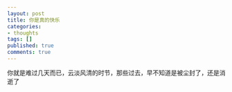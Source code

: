 ```yaml
---
layout: post
title: 你是真的快乐
categories:
- thoughts
tags: []
published: true
comments: true
---
```

<p>你就是难过几天而已，云淡风清的时节，那些过去，早不知道是被尘封了，还是消逝了</p>
